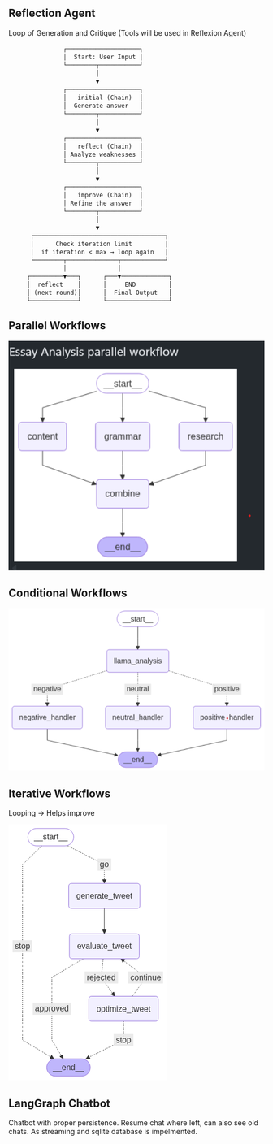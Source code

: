 
## Reflection Agent
Loop of Generation and Critique (Tools will be used in Reflexion Agent)

                   ┌────────────────────┐
                   │  Start: User Input │
                   └────────┬───────────┘
                            │
                            ▼
                   ┌────────────────────┐
                   │   initial (Chain)  │
                   │  Generate answer   │
                   └────────┬───────────┘
                            │
                            ▼
                   ┌────────────────────┐
                   │   reflect (Chain)  │
                   │ Analyze weaknesses │
                   └────────┬───────────┘
                            │
                            ▼
                   ┌────────────────────┐
                   │   improve (Chain)  │
                   │ Refine the answer  │
                   └────────┬───────────┘
                            │
                            ▼
          ┌────────────────────────────────────┐
          │      Check iteration limit         │
          │  if iteration < max → loop again   │
          └────────┬──────────────┬────────────┘
                   │              │
         ┌─────────▼───┐      ┌───▼─────────────┐
         │  reflect    │      │     END         │
         │ (next round)│      │  Final Output   │
         └─────────────┘      └─────────────────┘

## Parallel Workflows
![alt text](image.png)

## Conditional Workflows
![alt text](image-1.png)

## Iterative Workflows
Looping -> Helps improve

![alt text](image-2.png)

## LangGraph Chatbot
Chatbot with proper persistence. Resume chat where left, can also see old chats. As streaming and sqlite database is impelmented.